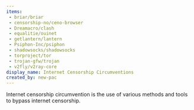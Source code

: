 ```yaml
---
items:
 - briar/briar
 - censorship-no/ceno-browser
 - Dreamacro/clash
 - equalitie/ouinet
 - getlantern/lantern
 - Psiphon-Inc/psiphon
 - shadowsocks/shadowsocks
 - torproject/tor
 - trojan-gfw/trojan
 - v2fly/v2ray-core
display_name: Internet Censorship Circumventions
created_by: new-pac
---
```

Internet censorship circumvention is the use of various methods and tools to bypass internet censorship.
